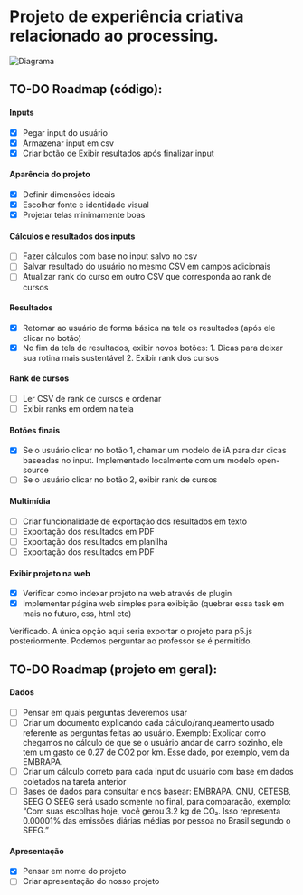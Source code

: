 # Projeto de experiência criativa relacionado ao processing.

![Diagrama](https://ibb.co/k616Tw8g)

## TO-DO Roadmap (código):

#### Inputs
- [x] Pegar input do usuário
- [x] Armazenar input em csv
- [x] Criar botão de Exibir resultados após finalizar input

#### Aparência do projeto
- [x] Definir dimensões ideais
- [x] Escolher fonte e identidade visual
- [x] Projetar telas minimamente boas

#### Cálculos e resultados dos inputs
- [ ] Fazer cálculos com base no input salvo no csv
- [ ] Salvar resultado do usuário no mesmo CSV em campos adicionais
- [ ] Atualizar rank do curso em outro CSV que corresponda ao rank de cursos

#### Resultados
- [x] Retornar ao usuário de forma básica na tela os resultados (após ele clicar no botão)
- [x] No fim da tela de resultados, exibir novos botões:
        1. Dicas para deixar sua rotina mais sustentável
        2. Exibir rank dos cursos

#### Rank de cursos
- [ ] Ler CSV de rank de cursos e ordenar
- [ ] Exibir ranks em ordem na tela

#### Botões finais
- [x] Se o usuário clicar no botão 1, chamar um modelo de iA para dar dicas baseadas no input. Implementado localmente com um modelo open-source
- [ ] Se o usuário clicar no botão 2, exibir rank de cursos

#### Multimídia
- [ ] Criar funcionalidade de exportação dos resultados em texto
- [ ] Exportação dos resultados em PDF
- [ ] Exportação dos resultados em planilha
- [ ] Exportação dos resultados em PDF

#### Exibir projeto na web
- [x] Verificar como indexar projeto na web através de plugin
- [x] Implementar página web simples para exibição (quebrar essa task em mais no futuro, css, html etc)

Verificado. A única opção aqui seria exportar o projeto para p5.js posteriormente. Podemos perguntar ao professor se é permitido.

## TO-DO Roadmap (projeto em geral):

#### Dados
- [ ] Pensar em quais perguntas deveremos usar
- [ ] Criar um documento explicando cada cálculo/ranqueamento usado referente as perguntas feitas ao usuário.
    Exemplo: Explicar como chegamos no cálculo de que se o usuário andar de carro sozinho, ele tem um gasto de 0.27 de CO2 por km. Esse dado, por exemplo, vem da EMBRAPA.
- [ ] Criar um cálculo correto para cada input do usuário com base em dados coletados na tarefa anterior
- [ ] Bases de dados para consultar e nos basear: EMBRAPA, ONU, CETESB, SEEG
    O SEEG será usado somente no final, para comparação, exemplo: “Com suas escolhas hoje, você gerou 3.2 kg de CO₂. Isso representa 0.00001% das emissões diárias médias por pessoa no Brasil segundo o SEEG.”

#### Apresentação
- [x] Pensar em nome do projeto
- [ ] Criar apresentação do nosso projeto
